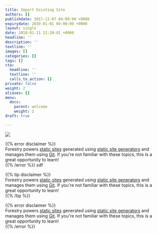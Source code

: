 ```yaml
---
title: Import Existing Site
authors: []
publishdate: 2017-12-07 04:00:00 +0000
expirydate: 2030-01-01 04:00:00 +0000
layout: single
date: 2018-01-11 12:20:01 +0000
headline: ''
description: ''
textline: ''
images: []
categories: []
tags: []
cta:
  headline: ''
  textline: ''
  calls_to_action: []
private: false
weight: 2
aliases: []
menu:
  docs:
    parent: welcome
    weight: 2
draft: true

---
```

![](/uploads/2018/01/import-site.png)

{{% error disclaimer %}}  
Forestry powers [static sites](/docs/faqs/glossary/static-sites/) generated using [static site generators](/docs/faqs/glossary/static-site-generators/) and manages them using [Git](https://git-scm.com/ "Git Website"). If you're not familiar with these topics, this is a great opportunity to learn!  
{{% /error %}}
sdf

{{% tip disclaimer %}}  
Forestry powers [static sites](/docs/faqs/glossary/static-sites/) generated using [static site generators](/docs/faqs/glossary/static-site-generators/) and manages them using [Git](https://git-scm.com/ "Git Website"). If you're not familiar with these topics, this is a great opportunity to learn!  
{{% /tip %}}

{{% error disclaimer %}}  
Forestry powers [static sites](/docs/faqs/glossary/static-sites/) generated using [static site generators](/docs/faqs/glossary/static-site-generators/) and manages them using [Git](https://git-scm.com/ "Git Website"). If you're not familiar with these topics, this is a great opportunity to learn!  
{{% /error %}}
